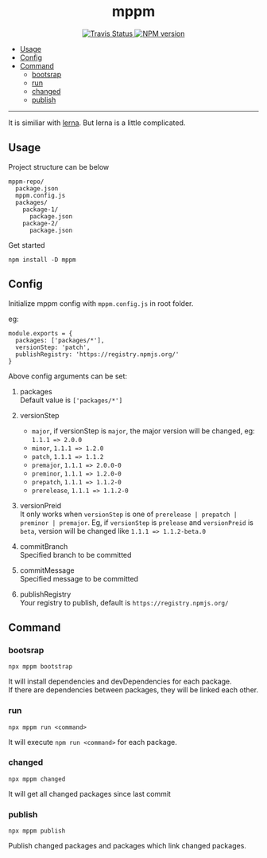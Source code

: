 <h1 align="center">
  mppm
</h1>
<p align="center">
  <a href="https://travis-ci.org/helongbin/mppm">
    <img alt="Travis Status" src="https://img.shields.io/travis/helongbin/mppm/master.svg?style=flat&label=travis">
  </a>
  <a href="https://www.npmjs.com/package/mppm">
    <img alt="NPM version" src="https://img.shields.io/npm/v/mppm">
  </a>
</p>


* [Usage](#Usage)
* [Config](#Config)
* [Command](#command)
  * [bootsrap](#bootsrap)
  * [run](#run)
  * [changed](#changed)
  * [publish](#publish)

------
It is similiar with [lerna](https://github.com/lerna/lerna).
But lerna is a little complicated.

## Usage

Project structure can be below  
```
mppm-repo/
  package.json
  mppm.config.js
  packages/
    package-1/
      package.json
    package-2/
      package.json
```
Get started
```
npm install -D mppm
```

## Config
Initialize mppm config with `mppm.config.js` in root folder.  

eg:
```
module.exports = {
  packages: ['packages/*'],
  versionStep: 'patch',
  publishRegistry: 'https://registry.npmjs.org/'
}
```
Above config arguments can be set:
1. packages  
Default value is `['packages/*']`
2. versionStep  
   - `major`, if versionStep is `major`, the major version will be changed, eg: `1.1.1 => 2.0.0`
   - `minor`, `1.1.1 => 1.2.0`
   - `patch`, `1.1.1 => 1.1.2`
   - `premajor`, `1.1.1 => 2.0.0-0`
   - `preminor`, `1.1.1 => 1.2.0-0`
   - `prepatch`, `1.1.1 => 1.1.2-0`
   - `prerelease`, `1.1.1 => 1.1.2-0`
3. versionPreid  
It only works when `versionStep` is one of `prerelease | prepatch | preminor | premajor`.
Eg, if `versionStep` is `prelease` and `versionPreid` is `beta`, version will be changed like `1.1.1 => 1.1.2-beta.0`

4. commitBranch  
Specified branch to be committed
5. commitMessage  
Specified message to be committed
6. publishRegistry  
Your registry to publish, default is `https://registry.npmjs.org/`

## Command
### bootsrap
```
npx mppm bootstrap
``` 
It will install dependencies and devDependencies for each package.  
If there are dependencies between packages, they will be linked each other. 

### run
```
npx mppm run <command>
``` 
It will execute `npm run <command>` for each package.  

### changed
```
npx mppm changed
``` 
It will get all changed packages since last commit

### publish
```
npx mppm publish
```
Publish changed packages and packages which link changed packages.
